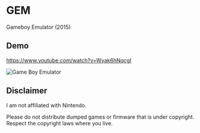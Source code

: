 # GEM
Gameboy Emulator (2015)

## Demo
https://www.youtube.com/watch?v=Wyak6hNqcgI

![Game Boy Emulator](https://github.com/Radnyx/GEM/assets/10569289/0b8284bc-77e0-4485-b37f-09a40c424e8c)

## Disclaimer

I am not affiliated with Nintendo.

Please do not distribute dumped games or firmware that is under copyright. Respect the copyright laws where you live.
